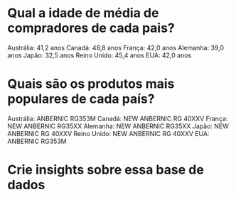 # Qual a idade de média de compradores de cada pais?

Austrália: 41,2 anos
Canadá: 48,8 anos
França: 42,0 anos
Alemanha: 39,0 anos
Japão: 32,5 anos
Reino Unido: 45,4 anos
EUA: 42,0 anos

# Quais são os produtos mais populares de cada país?

Austrália: ANBERNIC RG353M
Canadá: NEW ANBERNIC RG 40XXV
França: NEW ANBERNIC RG35XX
Alemanha: NEW ANBERNIC RG35XX
Japão: NEW ANBERNIC RG 40XXV
Reino Unido: NEW ANBERNIC RG 40XXV
EUA: ANBERNIC RG353M

# Crie insights sobre essa base de dados